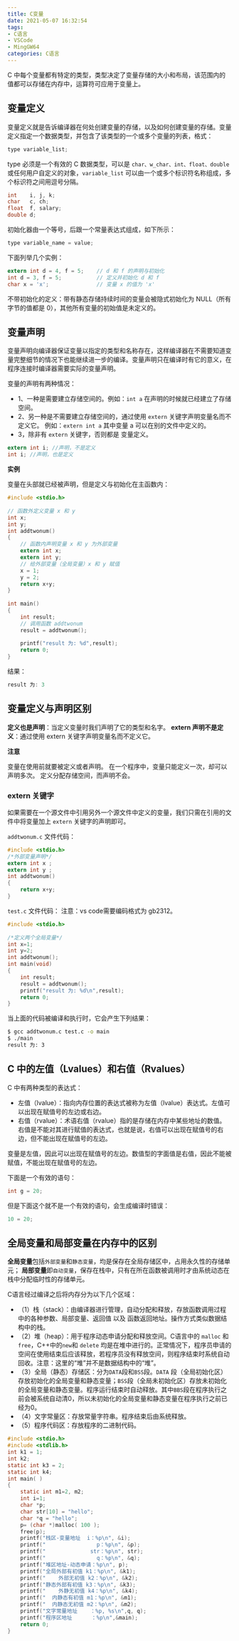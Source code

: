 ```yaml
---
title: C变量
date: 2021-05-07 16:32:54
tags:
- C语言
- VSCode
- MingGW64
categories: C语言
---
```


C 中每个变量都有特定的类型，类型决定了变量存储的大小和布局，该范围内的值都可以存储在内存中，运算符可应用于变量上。

## 变量定义

变量定义就是告诉编译器在何处创建变量的存储，以及如何创建变量的存储。变量定义指定一个数据类型，并包含了该类型的一个或多个变量的列表，格式：

```c
type variable_list;
```

<!--more-->
type 必须是一个有效的 C 数据类型，可以是 `char、w_char、int、float、double` 或任何用户自定义的对象，`variable_list` 可以由一个或多个标识符名称组成，多个标识符之间用逗号分隔。

```c
int    i, j, k;
char   c, ch;
float  f, salary;
double d;
```

初始化器由一个等号，后跟一个常量表达式组成，如下所示：

```c
type variable_name = value;
```

下面列举几个实例：

```c
extern int d = 4, f = 5;    // d 和 f 的声明与初始化
int d = 3, f = 5;           // 定义并初始化 d 和 f
char x = 'x';               // 变量 x 的值为 'x'
```

不带初始化的定义：带有静态存储持续时间的变量会被隐式初始化为 NULL（所有字节的值都是 0），其他所有变量的初始值是未定义的。

## 变量声明

变量声明向编译器保证变量以指定的类型和名称存在，这样编译器在不需要知道变量完整细节的情况下也能继续进一步的编译。变量声明只在编译时有它的意义，在程序连接时编译器需要实际的变量声明。

变量的声明有两种情况：

* 1、一种是需要建立存储空间的。例如：`int a` 在声明的时候就已经建立了存储空间。
* 2、另一种是不需要建立存储空间的，通过使用 `extern` 关键字声明变量名而不定义它。 例如：`extern int a` 其中变量 a 可以在别的文件中定义的。
* 3，除非有 `extern` 关键字，否则都是 变量定义。

```c
extern int i; //声明，不是定义
int i; //声明，也是定义
```

**实例**

变量在头部就已经被声明，但是定义与初始化在主函数内：

```c
#include <stdio.h>
 
// 函数外定义变量 x 和 y
int x;
int y;
int addtwonum()
{
    // 函数内声明变量 x 和 y 为外部变量
    extern int x;
    extern int y;
    // 给外部变量（全局变量）x 和 y 赋值
    x = 1;
    y = 2;
    return x+y;
}
 
int main()
{
    int result;
    // 调用函数 addtwonum
    result = addtwonum();
    
    printf("result 为: %d",result);
    return 0;
}
```

结果：

```c
result 为: 3
```

## 变量定义与声明区别

**定义也是声明**：当定义变量时我们声明了它的类型和名字。
**extern 声明不是定义**：通过使用 extern 关键字声明变量名而不定义它。

**注意**

变量在使用前就要被定义或者声明。
在一个程序中，变量只能定义一次，却可以声明多次。
定义分配存储空间，而声明不会。

###  extern 关键字

如果需要在一个源文件中引用另外一个源文件中定义的变量，我们只需在引用的文件中将变量加上 `extern` 关键字的声明即可。

`addtwonum.c` 文件代码：

```c
#include <stdio.h>
/*外部变量声明*/
extern int x ;
extern int y ;
int addtwonum()
{
    return x+y;
}
```

`test.c` 文件代码：
注意：vs code需要编码格式为 gb2312。

```c
#include <stdio.h>
  
/*定义两个全局变量*/
int x=1;
int y=2;
int addtwonum();
int main(void)
{
    int result;
    result = addtwonum();
    printf("result 为: %d\n",result);
    return 0;
}
```

当上面的代码被编译和执行时，它会产生下列结果：

```sh
$ gcc addtwonum.c test.c -o main
$ ./main
result 为: 3
```

## C 中的左值（Lvalues）和右值（Rvalues）

C 中有两种类型的表达式：

* 左值（lvalue）：指向内存位置的表达式被称为左值（lvalue）表达式。左值可以出现在赋值号的左边或右边。
* 右值（rvalue）：术语右值（rvalue）指的是存储在内存中某些地址的数值。右值是不能对其进行赋值的表达式，也就是说，右值可以出现在赋值号的右边，但不能出现在赋值号的左边。

变量是左值，因此可以出现在赋值号的左边。数值型的字面值是右值，因此不能被赋值，不能出现在赋值号的左边。

下面是一个有效的语句：

```c
int g = 20;
```

但是下面这个就不是一个有效的语句，会生成编译时错误：

```c
10 = 20;
```

## 全局变量和局部变量在内存中的区别

**全局变量**包括`外部变量`和`静态变量`，均是保存在全局存储区中，占用永久性的存储单元；
**局部变量**即`自动变量`，保存在栈中，只有在所在函数被调用时才由系统动态在栈中分配临时性的存储单元。

C语言经过编译之后将内存分为以下几个区域：

* （1）栈（stack）：由编译器进行管理，自动分配和释放，存放函数调用过程中的各种参数、局部变量、返回值 以及 函数返回地址。操作方式类似数据结构中的栈。
* （2）堆（heap）：用于程序动态申请分配和释放空间。C语言中的 `malloc` 和 `free`，C++中的`new`和 `delete` 均是在堆中进行的。正常情况下，程序员申请的空间在使用结束后应该释放，若程序员没有释放空间，则程序结束时系统自动回收。注意：这里的“堆”并不是数据结构中的“堆”。
* （3）全局（静态）存储区：分为`DATA`段和`BSS`段。`DATA` 段（全局初始化区）存放初始化的全局变量和静态变量；`BSS`段（全局未初始化区）存放未初始化的全局变量和静态变量。程序运行结束时自动释放。其中`BBS`段在程序执行之前会被系统自动清0，所以未初始化的全局变量和静态变量在程序执行之前已经为0。
* （4）文字常量区：存放常量字符串。程序结束后由系统释放。
* （5）程序代码区：存放程序的二进制代码。

```c
#include <stdio.h>
#include <stdlib.h>
int k1 = 1;
int k2;
static int k3 = 2;
static int k4;
int main( )
{  
    static int m1=2, m2;
    int i=1;
    char *p;
    char str[10] = "hello";
    char *q = "hello";
    p= (char *)malloc( 100 );
    free(p);
    printf("栈区-变量地址  i：%p\n", &i);
    printf("                p：%p\n", &p);
    printf("              str：%p\n", str);
    printf("                q：%p\n", &q);
    printf("堆区地址-动态申请：%p\n", p);
    printf("全局外部有初值 k1：%p\n", &k1);
    printf("    外部无初值 k2：%p\n", &k2);
    printf("静态外部有初值 k3：%p\n", &k3);
    printf("    外静无初值 k4：%p\n", &k4);
    printf("  内静态有初值 m1：%p\n", &m1);
    printf("  内静态无初值 m2：%p\n", &m2);
    printf("文字常量地址    ：%p, %s\n",q, q);
    printf("程序区地址      ：%p\n",&main);
    return 0;
}
```